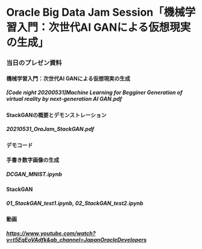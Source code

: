 # Oracle Big Data Jam Session「機械学習入門：次世代AI GANによる仮想現実の生成」

### 当日のプレゼン資料
#### 機械学習入門：次世代AI GANによる仮想現実の生成
##### [Code night 20200531]Machine Learning for Begginer Generation of virtual reality by next-generation AI GAN.pdf
#### StackGANの概要とデモンストレーション
##### 20210531_OraJam_StackGAN.pdf

#### デモコード
#### 手書き数字画像の生成
##### DCGAN_MNIST.ipynb
#### StackGAN
##### 01_StackGAN_test1.ipynb, 02_StackGAN_test2.ipynb

#### 動画
##### https://www.youtube.com/watch?v=t5EqEoVAdfk&ab_channel=JapanOracleDevelopers

